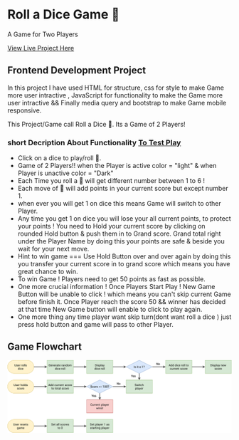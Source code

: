 # Roll a Dice Game 🎲
A Game for Two Players

[View Live Project Here](https://jas-sin82.github.io/roll_a_dice_game/)

## Frontend Development Project 

In this project I have used HTML for structure, css for style to make Game more user intractive , JavaScript for functionality to make the Game more user intractive && Finally media query and bootstrap to make Game mobile responsive.

This Project/Game call Roll a Dice 🎲. Its a Game of 2 Players!

### short Decription About Functionality [To Test Play ](https://jas-sin82.github.io/roll_a_dice_game/)

* Click on a dice to play/roll 🎲. <br>
* Game of 2 Players!! when the Player is active color = "light" & when Player is unactive color = "Dark" <br>
* Each Time you roll a 🎲 will get different number between 1 to 6 !<br>
* Each move of 🎲 will add points in your current score but except number 1.<br>
* when ever you will get 1 on dice this means Game will switch to other Player. <br>
* Any time you get 1 on dice you will lose your all current points, to protect your points ! You need to Hold
  your current score by clicking on rounded Hold button & push them in to
  Grand score. Grand total right under the Player Name by doing this your points are safe & beside you wait for
  your next move. <br>
* Hint to win game === Use Hold Button over and over again by doing this you transfer your current score
  in to grand score which means you have great chance to win. <br>
* To win Game ! Players need to get 50 points as fast as possible.<br>
* One more crucial information ! Once Players Start Play ! New Game Button will be unable to click ! which
  means you can't skip current Game before finish it. Once Player reach the score 50 && winner has decided at that time New Game button
  will enable to click to play again.<br>
* One more thing any time player want skip turn(dont want roll a dice ) just press hold button and game
  will pass to other Player.

## Game Flowchart 
![screenshot](pig-game-flowchart.png)
